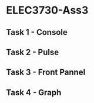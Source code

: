 # ELEC3730-Ass3
## Task 1 - Console

## Task 2 - Pulse

## Task 3 - Front Pannel

## Task 4 - Graph
